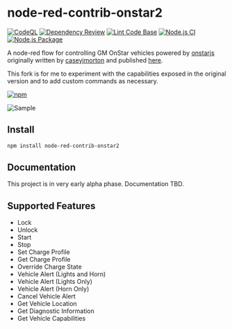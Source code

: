 # node-red-contrib-onstar2

[![CodeQL](https://github.com/BigThunderSR/node-red-contrib-onstar2/actions/workflows/codeql-analysis.yml/badge.svg)](https://github.com/BigThunderSR/node-red-contrib-onstar2/actions/workflows/codeql-analysis.yml)
[![Dependency Review](https://github.com/BigThunderSR/node-red-contrib-onstar2/actions/workflows/dependency-review.yml/badge.svg)](https://github.com/BigThunderSR/node-red-contrib-onstar2/actions/workflows/dependency-review.yml)
[![Lint Code Base](https://github.com/BigThunderSR/node-red-contrib-onstar2/actions/workflows/super-linter.yml/badge.svg)](https://github.com/BigThunderSR/node-red-contrib-onstar2/actions/workflows/super-linter.yml)
[![Node.js CI](https://github.com/BigThunderSR/node-red-contrib-onstar2/actions/workflows/node.js.yml/badge.svg)](https://github.com/BigThunderSR/node-red-contrib-onstar2/actions/workflows/node.js.yml)
[![Node.js Package](https://github.com/BigThunderSR/node-red-contrib-onstar2/actions/workflows/npm-publish.yml/badge.svg)](https://github.com/BigThunderSR/node-red-contrib-onstar2/actions/workflows/npm-publish.yml)

A node-red flow for controlling GM OnStar vehicles powered by [onstarjs](https://github.com/samrum/OnStarJS) originally written by [caseyjmorton](https://www.npmjs.com/~caseyjmorton) and published [here](https://www.npmjs.com/package/node-red-contrib-onstar).

This fork is for me to experiment with the capabilities exposed in the original version and to add custom commands as necessary.  

[![npm](https://img.shields.io/npm/v/node-red-contrib-onstar2.svg)](https://www.npmjs.com/package/node-red-contrib-onstar2)

![Sample](https://i.imgur.com/wXMHZWT.png)

## Install
```sh
npm install node-red-contrib-onstar2
```

## Documentation
This project is in very early alpha phase.  Documentation TBD.

## Supported Features
- Lock
- Unlock
- Start
- Stop
- Set Charge Profile
- Get Charge Profile
- Override Charge State
- Vehicle Alert (Lights and Horn)
- Vehicle Alert (Lights Only)
- Vehicle Alert (Horn Only)
- Cancel Vehicle Alert
- Get Vehicle Location
- Get Diagnostic Information
- Get Vehicle Capabilities
